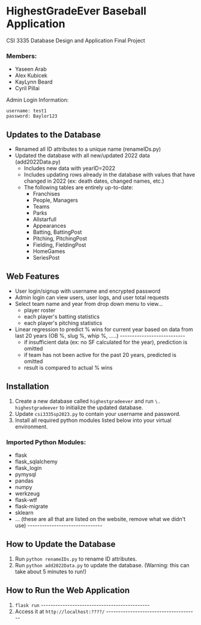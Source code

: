# HighestGradeEver Baseball Application
CSI 3335 Database Design and Application Final Project

### Members:
- Yaseen Arab
- Alex Kubicek
- KayLynn Beard
- Cyril Pillai

Admin Login Information:
```
username: test1
password: Baylor123
```

## Updates to the Database
- Renamed all ID attributes to a unique name (renameIDs.py)
- Updated the database with all new/updated 2022 data (add2022Data.py)
  - Includes new data with yearID=2022
  - Includes updating rows already in the database with values that have changed in 2022 (ex: death dates, changed names, etc.)
  - The following tables are entirely up-to-date:
    - Franchises
    - People, Managers
    - Teams
    - Parks
    - Allstarfull
    - Appearances
    - Batting, BattingPost
    - Pitching, PitchingPost
    - Fielding, FieldingPost
    - HomeGames
    - SeriesPost

## Web Features
- User login/signup with username and encrypted password
- Admin login can view users, user logs, and user total requests
- Select team name and year from drop down menu to view...
  - player roster
  - each player's batting statistics
  - each player's pitching statistics
- Linear regression to predict % wins for current year based on data from last 20 years (OB %, slug %, whip %, .....) ---------------------------
  - if insufficient data (ex: no SF calculated for the year), prediction is omitted
  - if team has not been active for the past 20 years, predicted is omitted
  - result is compared to actual % wins
  
## Installation
1. Create a new database called ```highestgradeever``` and run ```\. highestgradeever``` to initialize the updated database.
2. Update ```csi3335sp2023.py``` to contain your username and password.
3. Install all required python modules listed below into your virtual environment.

### Imported Python Modules:
- flask
- flask_sqlalchemy
- flask_login
- pymysql
- pandas
- numpy
- werkzeug
- flask-wtf
- flask-migrate
- sklearn
- ... (these are all that are listed on the website, remove what we didn't use) -------------------------------

## How to Update the Database
1. Run ```python renameIDs.py``` to rename ID attributes.
2. Run ```python add2022Data.py``` to update the database. (Warning: this can take about 5 minutes to run!)

## How to Run the Web Application
1. ```flask run```  ---------------------------------------------
2. Access it at `http://localhost:????/` --------------------------------------
